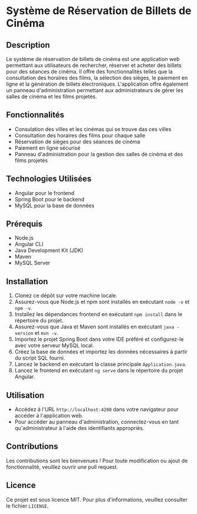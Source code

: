 # Système de Réservation de Billets de Cinéma

## Description

Le système de réservation de billets de cinéma est une application web permettant aux utilisateurs de rechercher, réserver et acheter des billets pour des séances de cinéma. 
Il offre des fonctionnalités telles que la consultation des horaires des films, la sélection des sièges, le paiement en ligne et la génération de billets électroniques. 
L'application offre également un panneau d'administration permettant aux administrateurs de gérer les salles de cinéma et les films projetés.

## Fonctionnalités
- Consulation des villes et les cinémas qui se trouve das ces villes 
- Consultation des horaires des films pour chaque salle 
- Réservation de sièges pour des séances de cinéma
- Paiement en ligne sécurisé
- Panneau d'administration pour la gestion des salles de cinéma et des films projetés

## Technologies Utilisées

- Angular pour le frontend
- Spring Boot pour le backend
- MySQL pour la base de données

## Prérequis

- Node.js
- Angular CLI
- Java Development Kit (JDK)
- Maven
- MySQL Server

## Installation

1. Clonez ce dépôt sur votre machine locale.
2. Assurez-vous que Node.js et npm sont installés en exécutant `node -v` et `npm -v`.
3. Installez les dépendances frontend en exécutant `npm install` dans le répertoire du projet.
4. Assurez-vous que Java et Maven sont installés en exécutant `java -version` et `mvn -v`.
5. Importez le projet Spring Boot dans votre IDE préféré et configurez-le avec votre serveur MySQL local.
6. Créez la base de données et importez les données nécessaires à partir du script SQL fourni.
7. Lancez le backend en exécutant la classe principale `Application.java`.
8. Lancez le frontend en exécutant `ng serve` dans le répertoire du projet Angular.

## Utilisation

- Accédez à l'URL `http://localhost:4200` dans votre navigateur pour accéder à l'application web.
- Pour accéder au panneau d'administration, connectez-vous en tant qu'administrateur à l'aide des identifiants appropriés.

## Contributions

Les contributions sont les bienvenues ! Pour toute modification ou ajout de fonctionnalité, veuillez ouvrir une pull request.

## Licence

Ce projet est sous licence MIT. Pour plus d'informations, veuillez consulter le fichier `LICENSE`.
